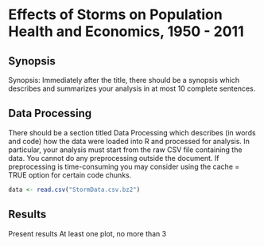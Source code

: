 Effects of Storms on Population Health and Economics, 1950 - 2011
================

Synopsis
--------

Synopsis: Immediately after the title, there should be a synopsis which describes and summarizes your analysis in at most 10 complete sentences.

Data Processing
---------------

There should be a section titled Data Processing which describes (in words and code) how the data were loaded into R and processed for analysis. In particular, your analysis must start from the raw CSV file containing the data. You cannot do any preprocessing outside the document. If preprocessing is time-consuming you may consider using the cache = TRUE option for certain code chunks.

``` r
data <- read.csv("StormData.csv.bz2")
```

Results
-------

Present results At least one plot, no more than 3

